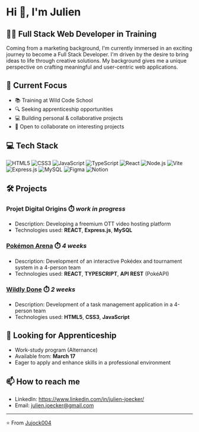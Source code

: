 # Hi 👋, I'm Julien

## 👩‍💻 Full Stack Web Developer in Training

Coming from a marketing background, I'm currently immersed in an exciting journey to become a Full Stack Developer. I'm driven by the desire to bring ideas to life through creative solutions. My background gives me a unique perspective on crafting meaningful and user-centric web applications.

## 🎯 Current Focus
- 📚 Training at Wild Code School
- 🔍 Seeking apprenticeship opportunities
- 💻 Building personal & collaborative projects
- 🤝 Open to collaborate on interesting projects

## 💻 Tech Stack

![HTML5](https://img.shields.io/badge/HTML5-E34F26?style=for-the-badge&logo=html5&logoColor=white)
![CSS3](https://img.shields.io/badge/CSS3-1572B6?style=for-the-badge&logo=css3&logoColor=white)
![JavaScript](https://img.shields.io/badge/JavaScript-F7DF1E?style=for-the-badge&logo=javascript&logoColor=black)
![TypeScript](https://img.shields.io/badge/TypeScript-007ACC?style=for-the-badge&logo=typescript&logoColor=white)
![React](https://img.shields.io/badge/React-20232A?style=for-the-badge&logo=react&logoColor=61DAFB)
![Node.js](https://img.shields.io/badge/Node.js-43853D?style=for-the-badge&logo=node.js&logoColor=white)
![Vite](https://img.shields.io/badge/vite-%23646CFF.svg?style=for-the-badge&logo=vite&logoColor=white)
![Express.js](https://img.shields.io/badge/express.js-%23404d59.svg?style=for-the-badge&logo=express&logoColor=%2361DAFB)
![MySQL](https://img.shields.io/badge/MySQL-005C84?style=for-the-badge&logo=mysql&logoColor=white)
![Figma](https://img.shields.io/badge/Figma-F24E1E?style=for-the-badge&logo=figma&logoColor=white)
![Notion](https://img.shields.io/badge/Notion-%23000000.svg?style=for-the-badge&logo=notion&logoColor=white)

## 🛠️ Projects

### Projet Digital Origins ⏱️ *work in progress*
   - Description: Developing a freemium OTT video hosting platform
   - Technologies used: **REACT**, **Express.js**, **MySQL**

### [Pokémon Arena](https://github.com/Jujock004/toulouse-p2-pokemon-arena) ⏱️ *4 weeks*
   - Description: Development of an interactive Pokédex and tournament system in a 4-person team
   - Technologies used: **REACT**, **TYPESCRIPT**, **API REST** (PokéAPI)

###  [Wildly Done](https://github.com/Jujock004/Project-1-TD3.github.io) ⏱️ *2 weeks*
   - Description: Development of a task management application in a 4-person team
   - Technologies used: **HTML5**, **CSS3**, **JavaScript**

## 💼 Looking for Apprenticeship
- Work-study program (Alternance)
- Available from: **March 17**
- Eager to apply and enhance skills in a professional environment

## 📫 How to reach me

- LinkedIn: https://www.linkedin.com/in/julien-joecker/
- Email: julien.joecker@gmail.com

---
⭐️ From [Jujock004](https://github.com/Jujock004)
